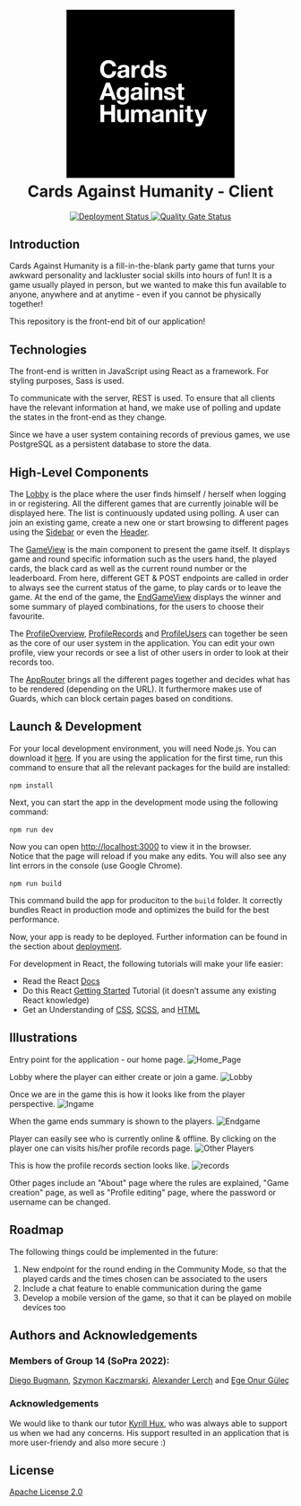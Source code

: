 <h1 align="center">
  <br>
  <a href="https://github.com/sopra-fs22-group-14"><img src="src/CAH_Logo.png" alt="Cards Against Humanity" width="300"></a>
  <br>
  Cards Against Humanity - Client
  <br>
</h1>

<p align="center">
   <a href="https://github.com/sopra-fs22-group-14/client/actions">
     <img src="https://github.com/sopra-fs22-group-14/client/workflows/Deploy%20Project/badge.svg" alt="Deployment Status">
   </a>
   <a href="https://sonarcloud.io/project/overview?id=sopra-fs22-group-14_client">
      <img src="https://sonarcloud.io/api/project_badges/measure?project=sopra-fs22-group-14_client&metric=alert_status" alt="Quality Gate Status">
  </a>
</p>

## Introduction

Cards Against Humanity is a fill-in-the-blank party game that turns your awkward personality and lackluster social skills into hours of fun! It is a game usually played in person, but we wanted to make this fun available to anyone, anywhere and at anytime - even if you cannot be physically together!

This repository is the front-end bit of our application!

## Technologies

The front-end is written in JavaScript using React as a framework. For styling purposes, Sass is used.

To communicate with the server, REST is used. To ensure that all clients have the relevant information at hand, we make use of polling and update the states in the front-end as they change.

Since we have a user system containing records of previous games, we use PostgreSQL as a persistent database to store the data.

## High-Level Components

The [Lobby](src/components/views/Lobby.js) is the place where the user finds himself / herself when logging in or registering. All the different games that are currently joinable will be displayed here. The list is continuously updated using polling. A user can join an existing game, create a new one or start browsing to different pages using the [Sidebar](src/components/views/SideBar.js) or even the [Header](src/components/views/Header.js).

The [GameView](src/components/views/GameView.js) is the main component to present the game itself. It displays game and round specific information such as the users hand, the played cards, the black card as well as the current round number or the leaderboard. From here, different GET & POST endpoints are called in order to always see the current status of the game, to play cards or to leave the game. At the end of the game, the [EndGameView](src/components/views/EndGameView.js) displays the winner and some summary of played combinations, for the users to choose their favourite.

The [ProfileOverview](src/components/views/ProfileOverview.js), [ProfileRecords](src/components/views/ProfileRecords.js) and [ProfileUsers](src/components/views/ProfileUsers.js) can together be seen as the core of our user system in the application. You can edit your own profile, view your records or see a list of other users in order to look at their records too.

The [AppRouter](src/components/routing/routers/AppRouter.js) brings all the different pages together and decides what has to be rendered (depending on the URL). It furthermore makes use of Guards, which can block certain pages based on conditions.

## Launch & Development

For your local development environment, you will need Node.js. You can download it [here](https://nodejs.org). If you are using the application for the first time, run this command to ensure that all the relevant packages for the build are installed:

```npm install```

Next, you can start the app in the development mode using the following command:

```npm run dev```

Now you can open [http://localhost:3000](http://localhost:3000) to view it in the browser.<br>
Notice that the page will reload if you make any edits. You will also see any lint errors in the console (use Google Chrome).

```npm run build```

This command build the app for produciton to the ```build``` folder. It correctly bundles React in production mode and optimizes the build for the best performance.

Now, your app is ready to be deployed. Further information can be found in the section about [deployment](https://create-react-app.dev/docs/deployment).


For development in React, the following tutorials will make your life easier:

- Read the React [Docs](https://reactjs.org/docs/getting-started.html)
- Do this React [Getting Started](https://reactjs.org/tutorial/tutorial.html) Tutorial (it doesn’t assume any existing React knowledge)
- Get an Understanding of [CSS](https://www.w3schools.com/Css/), [SCSS](https://sass-lang.com/documentation/syntax), and [HTML](https://www.w3schools.com/html/html_intro.asp)

## Illustrations

Entry point for the application - our home page.
![Home_Page](markdown/home_page.jpg)
  
Lobby where the player can either create or join a game.
![Lobby](markdown/lobby.jpg)
  
Once we are in the game this is how it looks like from the player perspective. 
![Ingame](markdown/ingame.jpg)

When the game ends summary is shown to the players. 
![Endgame](markdown/end_game.jpg)
  
Player can easily see who is currently online & offline. By clicking on the player one can visits his/her profile records page. 
![Other Players](markdown/players.jpg)

This is how the profile records section looks like. 
![records](markdown/records.jpg)

Other pages include an "About" page where the rules are explained, "Game creation" page, as well as "Profile editing" page, where the password or username can be changed. 
 
## Roadmap

The following things could be implemented in the future:

   1. New endpoint for the round ending in the Community Mode, so that the played cards and the times chosen can be associated to the users
   2. Include a chat feature to enable communication during the game
   3. Develop a mobile version of the game, so that it can be played on mobile devices too

## Authors and Acknowledgements

<h3>Members of Group 14 (SoPra 2022):</h3>

[Diego Bugmann](https://github.com/diegobugmann), [Szymon Kaczmarski](https://github.com/Szymskiii), [Alexander Lerch](https://github.com/lerchal1) and [Ege Onur Güleç](https://github.com/ogegulec16)

<h3>Acknowledgements</h3>

We would like to thank our tutor [Kyrill Hux](https://github.com/realChesta), who was always able to support us when we had any concerns. His support resulted in an application that is more user-friendy and also more secure :)

## License

[Apache License 2.0](LICENSE)
